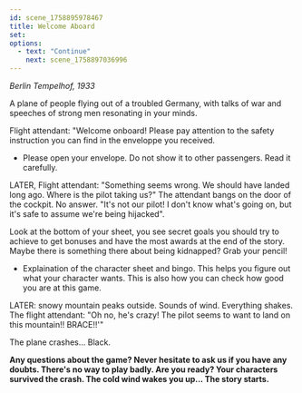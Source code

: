 ```yaml
---
id: scene_1758895978467
title: Welcome Aboard
set:
options:
  - text: "Continue"
    next: scene_1758897036996
---
```


*Berlin Tempelhof, 1933*

A plane of people flying out of a troubled Germany, with talks of war and speeches of strong men resonating in your minds.

Flight attendant: "Welcome onboard! Please pay attention to the safety instruction you can find in the enveloppe you received.

- Please open your envelope. Do not show it to other passengers. Read it carefully.

LATER, Flight attendant: "Something seems wrong. We should have landed long ago. Where is the pilot taking us?" The attendant bangs on the door of the cockpit. No answer. "It's not our pilot! I don't know what's going on, but it's safe to assume we're being hijacked".

Look at the bottom of your sheet, you see secret goals you should try to achieve to get bonuses and have the most awards at the end of the story. Maybe there is something there about being kidnapped? Grab your pencil!

- Explaination of the character sheet and bingo. This helps you figure out what your character wants. This is also how you can check how good you are at this game.

LATER: snowy mountain peaks outside. Sounds of wind. Everything shakes. The flight attendant: "Oh no, he's crazy! The pilot seems to want to land on this mountain!! BRACE!!'"

The plane crashes... Black.

**Any questions about the game? Never hesitate to ask us if you have any doubts. There's no way to play badly. Are you ready? Your characters survived the crash. The cold wind wakes you up... The story starts.**